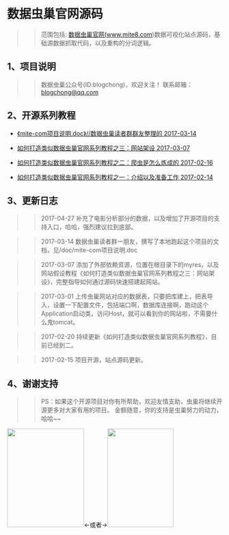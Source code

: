 # 数据虫巢官网源码

>> 范围包括: <a href="http://www.mite8.com" target="_blank">数据虫巢官网(www.mite8.com)</a>数据可视化站点源码，基础源数据抓取代码，以及重构的分词逻辑。

## 1、项目说明

>> 数据虫巢公众号(ID:blogchong)，欢迎关注！
>> 联系邮箱：blogchong@qq.com

## 2、开源系列教程

* <a href="https://github.com/blogchong/mite8-com/blob/master/doc/mite-com%E9%A1%B9%E7%9B%AE%E8%AF%B4%E6%98%8E.docx">《mite-com项目说明.doc》//数据虫巢读者群群友整理的  2017-03-14</a>

* <a href="https://mp.weixin.qq.com/s/R6wymwBt4-KBUcPMAM6vDg">如何打造类似数据虫巢官网系列教程之三：网站架设  2017-03-07</a>

* <a href="http://mp.weixin.qq.com/s/k6f1l6kd7EWAO4ziAgK4Tg">如何打造类似数据虫巢官网系列教程之二：爬虫是怎么炼成的  2017-02-16</a>

* <a href="http://mp.weixin.qq.com/s/ij1m7AegCo5I2KyUAHCURg">如何打造类似数据虫巢官网系列教程之一：介绍以及准备工作  2017-02-14</a>

## 3、更新日志

>> 2017-04-27 补充了电影分析部分的数据，以及增加了开源项目的支持入口，哈哈，强烈建议拉到底部。 

>> 2017-03-14 数据虫巢读者群一朋友，撰写了本地跑起这个项目的文档，见/doc/mite-com项目说明.doc

>> 2017-03-07 添加了外部依赖资源，位置在根目录下的myres，以及网站假设教程《如何打造类似数据虫巢官网系列教程之三：网站架设》，完整指导如何通过源码快速搭建起网站。

>> 2017-03-01 上传虫巢网站对应的数据表，只要把库建上，把表导入，设置一下配置文件，包括端口啊，数据库连接啊，跑动这个Application启动类，访问Host，就可以看到你的网站啦，不需要什么鬼tomcat。

>> 2017-02-20 持续更新《如何打造类似数据虫巢官网系列教程》，目前已经到二。

>> 2017-02-15 项目开源，站点源码更新。

## 4、谢谢支持

>> PS：如果这个开源项目对你有所帮助，欢迎友情支助，虫巢将继续开源更多对大家有用的项目。
金额随意，你的支持是虫巢努力的动力，哈哈~~ 

<img src="https://github.com/blogchong/mite8-com/blob/master/image/wx.jpg?raw=true" width="180" height="230" /><-或者-><img src="https://github.com/blogchong/mite8-com/blob/master/image/zfb.jpg?raw=true" width="154" height="230" />

